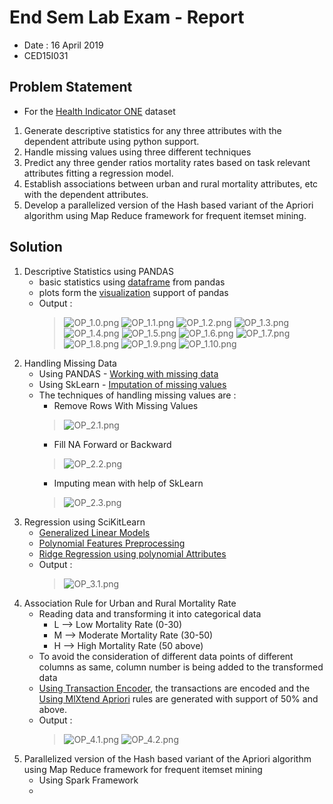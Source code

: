 #	End Sem Lab Exam - Report
-	Date : 16 April 2019
-	CED15I031

##	Problem Statement
-	For the [Health Indicator ONE](./HealthIndicatorONE.csv) dataset
1.	Generate descriptive statistics for any three attributes with the dependent attribute using python support.
2.	Handle missing values using three different techniques
3.	Predict any three gender ratios mortality rates based on task relevant attributes fitting a regression model.
4.	Establish associations between urban and rural mortality attributes, etc with the dependent attributes.
5.	Develop a parallelized version of the Hash based variant of the Apriori algorithm using Map Reduce framework for frequent itemset mining.

##	Solution
1.	Descriptive Statistics using PANDAS
	-	basic statistics using [dataframe](https://pandas.pydata.org/pandas-docs/stable/reference/frame.html) from pandas
	-	plots form the [visualization](https://pandas.pydata.org/pandas-docs/stable/user_guide/visualization.html) support of pandas
	-	Output :
		>	![OP_1.0.png](https://raw.githubusercontent.com/AkshaY2039/Analytics-and-Systems-of-Big-Data/master/EndSem_Lab_Exam/Output_Screenshots/OP_1.0.png)
		>	![OP_1.1.png](https://raw.githubusercontent.com/AkshaY2039/Analytics-and-Systems-of-Big-Data/master/EndSem_Lab_Exam/Output_Screenshots/OP_1.1.png)
		>	![OP_1.2.png](https://raw.githubusercontent.com/AkshaY2039/Analytics-and-Systems-of-Big-Data/master/EndSem_Lab_Exam/Output_Screenshots/OP_1.2.png)
		>	![OP_1.3.png](https://raw.githubusercontent.com/AkshaY2039/Analytics-and-Systems-of-Big-Data/master/EndSem_Lab_Exam/Output_Screenshots/OP_1.3.png)
		>	![OP_1.4.png](https://raw.githubusercontent.com/AkshaY2039/Analytics-and-Systems-of-Big-Data/master/EndSem_Lab_Exam/Output_Screenshots/OP_1.4.png)
		>	![OP_1.5.png](https://raw.githubusercontent.com/AkshaY2039/Analytics-and-Systems-of-Big-Data/master/EndSem_Lab_Exam/Output_Screenshots/OP_1.5.png)
		>	![OP_1.6.png](https://raw.githubusercontent.com/AkshaY2039/Analytics-and-Systems-of-Big-Data/master/EndSem_Lab_Exam/Output_Screenshots/OP_1.6.png)
		>	![OP_1.7.png](https://raw.githubusercontent.com/AkshaY2039/Analytics-and-Systems-of-Big-Data/master/EndSem_Lab_Exam/Output_Screenshots/OP_1.7.png)
		>	![OP_1.8.png](https://raw.githubusercontent.com/AkshaY2039/Analytics-and-Systems-of-Big-Data/master/EndSem_Lab_Exam/Output_Screenshots/OP_1.8.png)
		>	![OP_1.9.png](https://raw.githubusercontent.com/AkshaY2039/Analytics-and-Systems-of-Big-Data/master/EndSem_Lab_Exam/Output_Screenshots/OP_1.9.png)
		>	![OP_1.10.png](https://raw.githubusercontent.com/AkshaY2039/Analytics-and-Systems-of-Big-Data/master/EndSem_Lab_Exam/Output_Screenshots/OP_1.10.png)
2.	Handling Missing Data
	-	Using PANDAS - [Working with missing data](https://pandas.pydata.org/pandas-docs/stable/user_guide/missing_data.html)
	-	Using SkLearn - [Imputation of missing values](https://scikit-learn.org/stable/modules/impute.html)
	-	The techniques of handling missing values are :
		*	Remove Rows With Missing Values
		>	![OP_2.1.png](https://raw.githubusercontent.com/AkshaY2039/Analytics-and-Systems-of-Big-Data/master/EndSem_Lab_Exam/Output_Screenshots/OP_2.1.png)
		*	Fill NA Forward or Backward
		>	![OP_2.2.png](https://raw.githubusercontent.com/AkshaY2039/Analytics-and-Systems-of-Big-Data/master/EndSem_Lab_Exam/Output_Screenshots/OP_2.2.png)
		*	Imputing mean with help of SkLearn
		>	![OP_2.3.png](https://raw.githubusercontent.com/AkshaY2039/Analytics-and-Systems-of-Big-Data/master/EndSem_Lab_Exam/Output_Screenshots/OP_2.3.png)
3.	Regression using SciKitLearn
	-	[Generalized Linear Models](https://scikit-learn.org/stable/modules/linear_model.html#generalized-linear-models)	
	-	[Polynomial Features Preprocessing](https://scikit-learn.org/stable/modules/generated/sklearn.preprocessing.PolynomialFeatures.html)
	-	[Ridge Regression using polynomial Attributes](https://scikit-learn.org/stable/auto_examples/linear_model/plot_polynomial_interpolation.html)
	-	Output :
		>	![OP_3.1.png](https://raw.githubusercontent.com/AkshaY2039/Analytics-and-Systems-of-Big-Data/master/EndSem_Lab_Exam/Output_Screenshots/OP_3.1.png)
4.	Association Rule for Urban and Rural Mortality Rate
	-	Reading data and transforming it into categorical data
		-	L --> Low Mortality Rate (0-30)
		-	M --> Moderate Mortality Rate (30-50)
		-	H --> High Mortality Rate (50 above)
	-	To avoid the consideration of different data points of different columns as same, column number is being added to the transformed data
	-	[Using Transaction Encoder](http://rasbt.github.io/mlxtend/user_guide/preprocessing/TransactionEncoder/), the transactions are encoded and the [Using MlXtend Apriori](http://rasbt.github.io/mlxtend/user_guide/frequent_patterns/apriori/) rules are generated with support of 50% and above.
	-	Output :
		>	![OP_4.1.png](https://raw.githubusercontent.com/AkshaY2039/Analytics-and-Systems-of-Big-Data/master/EndSem_Lab_Exam/Output_Screenshots/OP_4.1.png)
		>	![OP_4.2.png](https://raw.githubusercontent.com/AkshaY2039/Analytics-and-Systems-of-Big-Data/master/EndSem_Lab_Exam/Output_Screenshots/OP_4.2.png)
5.	Parallelized version of the Hash based variant of the Apriori algorithm using Map Reduce framework for frequent itemset mining
	-	Using Spark Framework
	-	